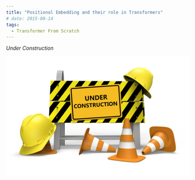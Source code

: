 ```yaml
---
title: "Positional Embedding and their role in Transformers" 
# date: 2015-08-14
tags:
  - Transformer From Scratch
---
```


*Under Construction*


![Under Construction](figures/underconstruction.png)
<!-- This is a sample blog post. Lorem ipsum I can't remember the rest of lorem ipsum and don't have an internet connection right now. Testing testing testing this blog post. Blog posts are cool.

Headings are cool
======

You can have many headings
======

Aren't headings cool?
------ -->